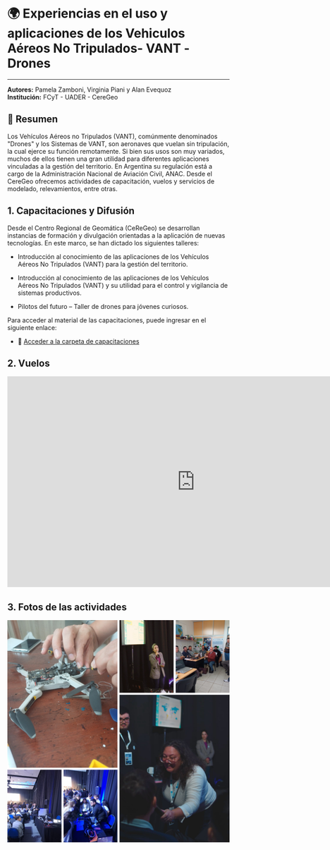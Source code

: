 # 🌍 Experiencias en el uso y aplicaciones de los Vehiculos Aéreos No Tripulados- VANT -Drones
---

**Autores:** Pamela Zamboni, Virginia Piani y Alan Evequoz  <br>
**Institución:** FCyT - UADER - CereGeo

## 📝 Resumen

Los Vehículos Aéreos no Tripulados (VANT), comúnmente denominados "Drones" y los Sistemas de VANT, son aeronaves que vuelan sin tripulación, la cual ejerce su función remotamente.  Si bien sus usos son muy variados, muchos de ellos tienen una gran utilidad para diferentes aplicaciones vinculadas a la gestión del territorio. En Argentina su regulación está a cargo de la Administración Nacional de Aviación Civil, ANAC. Desde el CereGeo ofrecemos actividades de capacitación, vuelos y servicios de modelado, relevamientos, entre otras.

## 1. Capacitaciones y Difusión

Desde el Centro Regional de Geomática (CeReGeo) se desarrollan instancias de formación y divulgación orientadas a la aplicación de nuevas tecnologías. En este marco, se han dictado los siguientes talleres:

* Introducción al conocimiento de las aplicaciones de los Vehículos Aéreos No Tripulados (VANT) para la gestión del territorio.

* Introducción al conocimiento de las aplicaciones de los Vehículos Aéreos No Tripulados (VANT) y su utilidad para el control y vigilancia de sistemas productivos.

* Pilotos del futuro – Taller de drones para jóvenes curiosos.

Para acceder al material de las capacitaciones, puede ingresar en el siguiente enlace:

- 📎 [Acceder a la carpeta de capacitaciones](https://drive.google.com/drive/folders/14rAmwXDzBfRYiK6vXb-ZOamzEnRs4E7y?usp=drive_link) 

## 2. Vuelos

<iframe width="850" height="478" src="https://www.youtube.com/embed/X8hf1ia644M?si=yREEOvb4OYd7Batt" title="YouTube video player" frameborder="0" allow="accelerometer; autoplay; clipboard-write; encrypted-media; gyroscope; picture-in-picture; web-share" referrerpolicy="strict-origin-when-cross-origin" allowfullscreen></iframe>

## 3. Fotos de las actividades

<img src="https://raw.githubusercontent.com/IDE-FCyT/IDE-FCyT/refs/heads/main/images/collage_drones.png" width="850" height="auto" /> 

